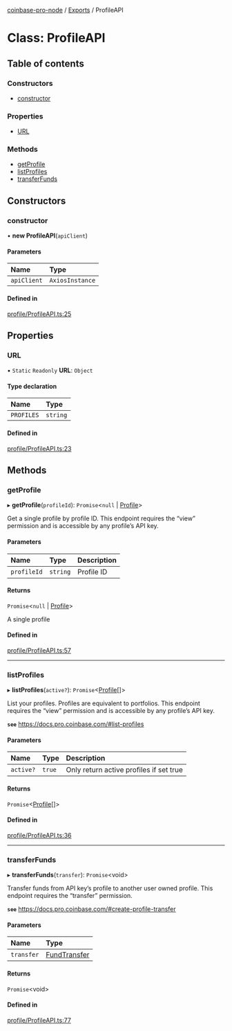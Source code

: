 [coinbase-pro-node](../README.md) / [Exports](../modules.md) / ProfileAPI

# Class: ProfileAPI

## Table of contents

### Constructors

- [constructor](profileapi.md#constructor)

### Properties

- [URL](profileapi.md#url)

### Methods

- [getProfile](profileapi.md#getprofile)
- [listProfiles](profileapi.md#listprofiles)
- [transferFunds](profileapi.md#transferfunds)

## Constructors

### constructor

• **new ProfileAPI**(`apiClient`)

#### Parameters

| Name        | Type            |
| :---------- | :-------------- |
| `apiClient` | `AxiosInstance` |

#### Defined in

[profile/ProfileAPI.ts:25](https://github.com/bennycode/coinbase-pro-node/blob/4fcd15c/src/profile/ProfileAPI.ts#L25)

## Properties

### URL

▪ `Static` `Readonly` **URL**: `Object`

#### Type declaration

| Name       | Type     |
| :--------- | :------- |
| `PROFILES` | `string` |

#### Defined in

[profile/ProfileAPI.ts:23](https://github.com/bennycode/coinbase-pro-node/blob/4fcd15c/src/profile/ProfileAPI.ts#L23)

## Methods

### getProfile

▸ **getProfile**(`profileId`): `Promise`<`null` \| [Profile](../interfaces/profile.md)\>

Get a single profile by profile ID. This endpoint requires the “view” permission and is accessible by any profile’s API key.

#### Parameters

| Name        | Type     | Description |
| :---------- | :------- | :---------- |
| `profileId` | `string` | Profile ID  |

#### Returns

`Promise`<`null` \| [Profile](../interfaces/profile.md)\>

A single profile

#### Defined in

[profile/ProfileAPI.ts:57](https://github.com/bennycode/coinbase-pro-node/blob/4fcd15c/src/profile/ProfileAPI.ts#L57)

---

### listProfiles

▸ **listProfiles**(`active?`): `Promise`<[Profile](../interfaces/profile.md)[]\>

List your profiles. Profiles are equivalent to portfolios. This endpoint requires the “view” permission and is accessible by any profile’s API key.

**`see`** https://docs.pro.coinbase.com/#list-profiles

#### Parameters

| Name      | Type   | Description                             |
| :-------- | :----- | :-------------------------------------- |
| `active?` | `true` | Only return active profiles if set true |

#### Returns

`Promise`<[Profile](../interfaces/profile.md)[]\>

#### Defined in

[profile/ProfileAPI.ts:36](https://github.com/bennycode/coinbase-pro-node/blob/4fcd15c/src/profile/ProfileAPI.ts#L36)

---

### transferFunds

▸ **transferFunds**(`transfer`): `Promise`<void\>

Transfer funds from API key’s profile to another user owned profile. This endpoint requires the “transfer” permission.

**`see`** https://docs.pro.coinbase.com/#create-profile-transfer

#### Parameters

| Name       | Type                                          |
| :--------- | :-------------------------------------------- |
| `transfer` | [FundTransfer](../interfaces/fundtransfer.md) |

#### Returns

`Promise`<void\>

#### Defined in

[profile/ProfileAPI.ts:77](https://github.com/bennycode/coinbase-pro-node/blob/4fcd15c/src/profile/ProfileAPI.ts#L77)
